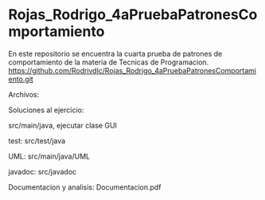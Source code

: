 # Rojas_Rodrigo_4aPruebaPatronesComportamiento
En este repositorio se encuentra la cuarta prueba de patrones de comportamiento de la materia de Tecnicas de Programacion.
https://github.com/Rodrivdlc/Rojas_Rodrigo_4aPruebaPatronesComportamiento.git

Archivos:

Soluciones al ejercicio:

src/main/java, 
ejecutar clase GUI

test:
src/test/java

UML: src/main/java/UML

javadoc: src/javadoc

Documentacion y analisis: Documentacion.pdf